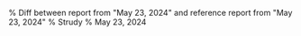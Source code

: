 % Diff between report from "May 23, 2024" and reference report from "May 23, 2024"
% Strudy
% May 23, 2024


